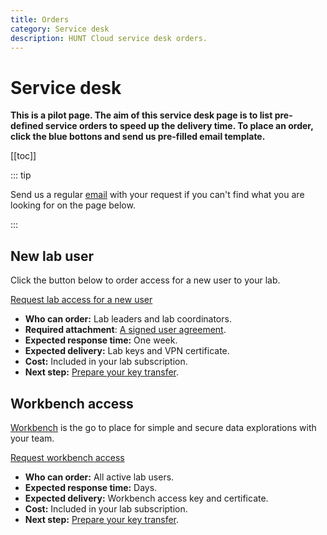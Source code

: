 ```yaml
---
title: Orders
category: Service desk
description: HUNT Cloud service desk orders.
---
```


# Service desk

**This is a pilot page. The aim of this service desk page is to list pre-defined service orders to speed up the delivery time. To place an order, click the blue bottons and send us pre-filled email template.**

[[toc]]

::: tip

Send us a regular [email](/contact) with your request if you can't find what you are looking for on the page below.

:::

## New lab user

Click the button below to order access for a new user to your lab.

<div class="home" style="padding: 0px;"><div class="hero">
<p class="action">
  <a href="mailto:cloud.support+hunt-cloud-request@hunt.ntnu.no?subject=New%20labuser%20-%20%7Bname%20of%20new%20user%7D%20%40%20%7Blabname%7D&body=Hi%20HUNT%20Cloud%20team%2C%0A%0AI%20would%20like%20to%20request%20access%20for%20a%20new%20lab%20user.%0A%0AI%20have%20attached%20a%20signed%20user%20agreement%20to%20this%20email%2C%20and%20asked%20our%20new%20colleague%20to%20install%20and%20activate%20the%20Signal%20app%20for%20the%20key%20transfer.%20%0A%0AWe%20are%20looking%20forward%20to%20start%20the%20onboarding%20process.%0A%0ABest%2C" class="nav-link external action-button">
    Request lab access for a new user
  </a>
</p></div></div>

* **Who can order:** Lab leaders and lab coordinators.
* **Required attachment**: [A signed user agreement](https://docs.hdc.ntnu.no/agreements/downloads/#user-agreement).
* **Expected response time:** One week.
* **Expected delivery:** Lab keys and VPN certificate.
* **Cost:** Included in your lab subscription.
* **Next step:** [Prepare your key transfer](/getting-started/).


## Workbench access

[Workbench](/working-in-your-lab/workbench/) is the go to place for simple and secure data explorations with your team.

<div class="home" style="padding: 0px;"><div class="hero">
<p class="action">
  <a href="mailto:cloud.support+hunt-cloud-request@hunt.ntnu.no?subject=Workbench%20order%20-%20%7Busername%7D%20%40%20%7Blabname%7D&body=Hi%20HUNT%20Cloud%20team%2C%0A%0AI%20would%20like%20to%20try%20Workbench%20in%20%7Blabname%7D.%0A%0AI%20have%20install%20and%20activated%20the%20Signal%20app%20on%20my%20phone%20and%20are%20looking%20forward%20to%20receive%20my%20key%20and%20certificate.%20%0A%0AThese%20are%20the%20tools%20I%20plan%20to%20use%3A%20%28Rstudio/Jupyter/Python/MATLAB/Stata%29.%0A%0ABest%2C" class="nav-link external action-button">
    Request workbench access
  </a>
</p></div></div>

* **Who can order:** All active lab users.
* **Expected response time:** Days.
* **Expected delivery:** Workbench access key and certificate.
* **Cost:** Included in your lab subscription.
* **Next step:** [Prepare your key transfer](/working-in-your-lab/workbench/#key-transfer).

